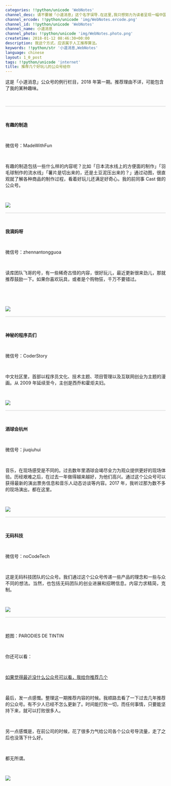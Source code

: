 ```yaml
---
categories: !!python/unicode 'WebNotes'
channel_desc: 请不要被「小道消息」这个名字误导.在这里,我只想努力为读者呈现一幅中国互联网的清明上河图.
channel_ercode: !!python/unicode 'img/WebNotes.ercode.png'
channel_id: !!python/unicode 'WebNotes'
channel_name: 小道消息
channel_photo: !!python/unicode 'img/WebNotes.photo.png'
createtime: 2018-01-12 08:46:30+00:00
description: 我这个方式，应该属于人工推荐算法。
keywords: !!python/str '小道消息,WebNotes'
language: chinese
layout: 1_0_post
tags: !!python/unicode 'internet'
title: 推荐几个好玩儿的公众号给你
---
```

<div class="rich_media_content" id="js_content">
<p>
         这是「小道消息」公众号的例行栏目，2018 年第一期。推荐理由不详，可能包含了我的某种趣味。
        </p>
<p style="white-space: normal;">
<br/>
</p>
<hr style="margin-top: 1em;margin-bottom: 1em;white-space: normal;max-width: 100%;font-family: Lato, Helvetica, Arial, freesans, clean, sans-serif;border-right-width: 0px;border-bottom-width: 0px;border-left-width: 0px;border-top-style: solid;border-top-color: rgb(234, 234, 234);height: 1px;color: rgb(51, 51, 51);font-size: 15px;box-sizing: border-box !important;word-wrap: break-word !important;"/>
<p style="white-space: normal;">
<br/>
</p>
<p>
<strong>
          有趣的制造
         </strong>
</p>
<p>
<br/>
</p>
<p>
         微信号：MadeWithFun
        </p>
<p>
<br/>
</p>
<p style="text-align: justify;">
         有趣的制造包括一些什么样的内容呢？比如「日本流水线上的方便面的制作」「羽毛球制作的流水线」「薯片是切出来的，还是土豆泥压出来的？」通过动图，很直观就了解各种商品的制作过程，看着好玩儿还满足好奇心。我的前同事 Cast 做的公众号。
        </p>
<p style="text-align: justify;">
<br/>
</p>
<p>
<img class="" data-copyright="0" data-ratio="1" data-s="300,640" data-src="" data-type="jpeg" data-w="430" src="{{ '/img/ow5rEn8QGlEZd8rOib4yTgV2FVr0hKwuiavZe9R8ULtdAYVNPBS0CqQmXibg7GklYBXaanY5eiaJggVkPnsPX00qnA.jpeg' | prepend: site.img | replace: '//','/' }}" style=""/>
</p>
<hr style="margin-top: 1em;margin-bottom: 1em;white-space: normal;max-width: 100%;font-family: Lato, Helvetica, Arial, freesans, clean, sans-serif;border-right-width: 0px;border-bottom-width: 0px;border-left-width: 0px;border-top-style: solid;border-top-color: rgb(234, 234, 234);height: 1px;color: rgb(51, 51, 51);font-size: 15px;box-sizing: border-box !important;word-wrap: break-word !important;"/>
<p style="white-space: normal;">
<br/>
</p>
<p>
<strong>
          我滴妈呀
         </strong>
</p>
<p>
<br/>
</p>
<p>
         微信号：zhennantongguoa
        </p>
<p>
<br/>
</p>
<p style="text-align: justify;">
         读库团队飞哥的号，有一些稀奇古怪的内容，很好玩儿，最近更新很来劲儿，那就推荐鼓励一下。如果你喜欢玩具，或者是个购物狂，千万不要错过。
        </p>
<p style="text-align: justify;">
<br/>
</p>
<p>
<br/>
</p>
<p>
<img class="" data-copyright="0" data-ratio="1" data-s="300,640" data-src="" data-type="jpeg" data-w="430" src="{{ '/img/ow5rEn8QGlFNjVbpDNQq52wePdPosrIbzlMTIftADgGRIOYotJTK19JSOMlyw7iaeZAS9PND7eoSKmO1eSKL7eA.jpeg' | prepend: site.img | replace: '//','/' }}" style=""/>
</p>
<hr style="margin-top: 1em;margin-bottom: 1em;white-space: normal;max-width: 100%;font-family: Lato, Helvetica, Arial, freesans, clean, sans-serif;border-right-width: 0px;border-bottom-width: 0px;border-left-width: 0px;border-top-style: solid;border-top-color: rgb(234, 234, 234);height: 1px;color: rgb(51, 51, 51);font-size: 15px;box-sizing: border-box !important;word-wrap: break-word !important;"/>
<p style="white-space: normal;">
<strong>
<br/>
</strong>
</p>
<p style="white-space: normal;">
<strong>
          神秘的程序员们
         </strong>
</p>
<p style="white-space: normal;">
<br/>
</p>
<p style="white-space: normal;">
         微信号：CoderStory
        </p>
<p style="white-space: normal;">
<br/>
</p>
<p style="white-space: normal;text-align: justify;">
         中文社区里，首部以程序员文化、技术主题、项目管理以及互联网创业为主题的漫画。从 2009 年延续至今，主创是西乔和霍炬夫妇。
        </p>
<p style="white-space: normal;text-align: justify;">
<br/>
</p>
<p>
<img class="" data-copyright="0" data-ratio="1" data-s="300,640" data-src="" data-type="jpeg" data-w="430" src="{{ '/img/ow5rEn8QGlEZd8rOib4yTgV2FVr0hKwuiahwNp2M6oiaTm4To2JNyd6pVpDy1aEv5gy7aDfJcYxdn0xxWI9wUh8kw.jpeg' | prepend: site.img | replace: '//','/' }}" style=""/>
</p>
<hr style="margin-top: 1em;margin-bottom: 1em;white-space: normal;max-width: 100%;font-family: Lato, Helvetica, Arial, freesans, clean, sans-serif;border-right-width: 0px;border-bottom-width: 0px;border-left-width: 0px;border-top-style: solid;border-top-color: rgb(234, 234, 234);height: 1px;color: rgb(51, 51, 51);font-size: 15px;box-sizing: border-box !important;word-wrap: break-word !important;"/>
<p style="white-space: normal;">
<strong>
<br/>
</strong>
</p>
<p style="white-space: normal;">
<strong>
          酒球会杭州
         </strong>
</p>
<p style="white-space: normal;">
<br/>
</p>
<p style="white-space: normal;">
         微信号：jiuqiuhui
        </p>
<p style="white-space: normal;">
<br/>
</p>
<p style="white-space: normal;text-align: justify;">
         音乐，在现场感受是不同的。过去数年里酒球会竭尽全力为观众提供更好的现场体验。历经艰难之后，在过去一年做得越来越好，为他们高兴。通过这个公众号可以获得最新的演出票务信息和音乐人动态访谈等内容。2017 年，我听过那为数不多的现场演出，都在这里。
        </p>
<p style="white-space: normal;text-align: justify;">
<br/>
</p>
<p>
<img class="" data-copyright="0" data-ratio="1" data-s="300,640" data-src="" data-type="jpeg" data-w="430" src="{{ '/img/ow5rEn8QGlEZd8rOib4yTgV2FVr0hKwuiaricaWdkRiaiafvomxfKqicqcTcBDIXsVAIXFSm7mEC4zyMWvmyVTF94tAA.jpeg' | prepend: site.img | replace: '//','/' }}" style=""/>
</p>
<hr style="margin-top: 1em;margin-bottom: 1em;white-space: normal;max-width: 100%;font-family: Lato, Helvetica, Arial, freesans, clean, sans-serif;border-right-width: 0px;border-bottom-width: 0px;border-left-width: 0px;border-top-style: solid;border-top-color: rgb(234, 234, 234);height: 1px;color: rgb(51, 51, 51);font-size: 15px;box-sizing: border-box !important;word-wrap: break-word !important;"/>
<p style="white-space: normal;">
<br/>
</p>
<p style="white-space: normal;">
<strong>
          无码科技
         </strong>
<br/>
</p>
<p style="white-space: normal;">
<br/>
</p>
<p style="white-space: normal;">
         微信号：noCodeTech
        </p>
<p style="white-space: normal;">
<br/>
</p>
<p style="white-space: normal;text-align: justify;">
         这是无码科技团队的公众号。我们通过这个公众号传递一些产品的理念和一些与众不同的想法。当然，也包括无码团队的创业进展和招聘信息。内容力求精简，克制。
        </p>
<p style="white-space: normal;text-align: justify;">
<br/>
</p>
<p>
<img class="" data-copyright="0" data-ratio="1" data-s="300,640" data-src="" data-type="jpeg" data-w="430" src="{{ '/img/ow5rEn8QGlEZd8rOib4yTgV2FVr0hKwuia5H2zLGBp8yV0JkHch5SsmYbrEXQIqrgHrVicZ66fqnRHb5XkNcT7IAQ.jpeg' | prepend: site.img | replace: '//','/' }}" style=""/>
</p>
<hr style="margin-top: 1em;margin-bottom: 1em;white-space: normal;max-width: 100%;font-family: Lato, Helvetica, Arial, freesans, clean, sans-serif;border-right-width: 0px;border-bottom-width: 0px;border-left-width: 0px;border-top-style: solid;border-top-color: rgb(234, 234, 234);height: 1px;color: rgb(51, 51, 51);font-size: 15px;box-sizing: border-box !important;word-wrap: break-word !important;"/>
<p style="white-space: normal;">
<br/>
</p>
<p>
         题图：PARODIES DE TINTIN
         <br/>
</p>
<p>
<br/>
</p>
<p>
         你还可以看：
        </p>
<p>
<br/>
</p>
<p>
<a href="http://mp.weixin.qq.com/s?__biz=MjM5ODIyMTE0MA==&amp;mid=2650970304&amp;idx=1&amp;sn=68f83f4e102cd06b2542077eccfeb21d&amp;chksm=bd383cfb8a4fb5ed4def5f8a284dd1e8b1bd46816fc564056020090c722aef0558bbf89c99d9&amp;scene=21#wechat_redirect" target="_blank">
          如果觉得最近没什么公众号可以看，我给你推荐几个
         </a>
<br/>
</p>
<p>
<br/>
</p>
<p style="text-align: justify;">
         最后，发一点感慨。整理这一期推荐内容的时候。我顺路去看了一下过去几年推荐的公众号。有不少人已经不怎么更新了。时间能打败一切，而任何事情，只要能坚持下来，就可以打败很多人。
        </p>
<p>
<br/>
</p>
<p style="text-align: justify;">
         另一点感慨是，在前公司的时候，花了很多力气给公司各个公众号导流量，走了之后也没落下什么好。
        </p>
<p style="text-align: justify;">
<br/>
</p>
<p style="text-align: justify;">
         都无所谓。
        </p>
<p>
<br/>
</p>
<p>
<img class="" data-copyright="0" data-ratio="1" data-s="300,640" data-src="" data-type="png" data-w="1360" src="{{ '/img/ow5rEn8QGlF0rDsmjTm43EcgQeBIsB7ARfBo6ib3cia6T1ZBVVqkOR2jRdCicEaWFHO4bUjmFOKdPh1jibKdSA3lIw.png' | prepend: site.img | replace: '//','/' }}" style=""/>
</p>
<p>
<br/>
</p>
</div>